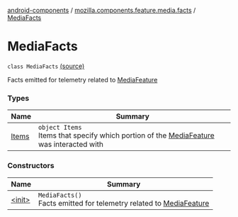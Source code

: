 [android-components](../../index.md) / [mozilla.components.feature.media.facts](../index.md) / [MediaFacts](./index.md)

# MediaFacts

`class MediaFacts` [(source)](https://github.com/mozilla-mobile/android-components/blob/master/components/feature/media/src/main/java/mozilla/components/feature/media/facts/MediaFacts.kt#L15)

Facts emitted for telemetry related to [MediaFeature](#)

### Types

| Name | Summary |
|---|---|
| [Items](-items/index.md) | `object Items`<br>Items that specify which portion of the [MediaFeature](#) was interacted with |

### Constructors

| Name | Summary |
|---|---|
| [&lt;init&gt;](-init-.md) | `MediaFacts()`<br>Facts emitted for telemetry related to [MediaFeature](#) |

